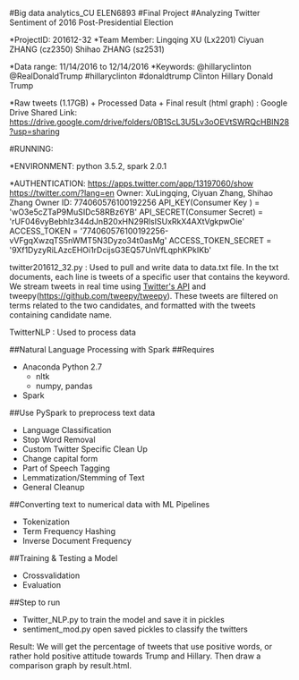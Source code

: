 #Big data analytics_CU ELEN6893
#Final Project
#Analyzing Twitter Sentiment of 2016 Post-Presidential Election

*ProjectID: 
			201612-32
*Team Member:
			Lingqing XU        (Lx2201)
			Ciyuan ZHANG   (cz2350)
			Shihao ZHANG   (sz2531)

*Data range: 
			11/14/2016 to 12/14/2016
*Keywords: 
		@hillaryclinton 
		@RealDonaldTrump
		#hillaryclinton 
		#donaldtrump 
		Clinton 
		Hillary 
		Donald 
		Trump

*Raw tweets (1.17GB) + Processed Data + Final result (html graph) :
Google Drive Shared Link:
https://drive.google.com/drive/folders/0B1ScL3U5Lv3oOEVtSWRQcHBIN28?usp=sharing
                
#RUNNING:

*ENVIRONMENT: 
		python 3.5.2, spark 2.0.1

*AUTHENTICATION:
https://apps.twitter.com/app/13197060/show
https://twitter.com/?lang=en
Owner: XuLingqing, Ciyuan Zhang, Shihao Zhang
Owner ID: 774060576100192256
API_KEY(Consumer Key ) = 'wO3e5cZTaP9MuSIDc58RBz6YB'
API_SECRET(Consumer Secret) = 'rUF046vyBebhlz344dJnB20xHN29RlsISUxRkX4AXtVgkpwOie'
ACCESS_TOKEN = '774060576100192256-vVFgqXwzqTS5nWMT5N3Dyzo34t0asMg'
ACCESS_TOKEN_SECRET = '9Xf1DyzyRiLAzcEHOi1rDcijsG3EQ57UnVfLqphKPkIKb'

twitter201612_32.py : Used to pull and write data to data.txt file. In the txt documents, each line is tweets of a specific user that contains the keyword. We stream tweets in real time using [Twitter's API](https://dev.twitter.com/streaming/public) and tweepy(https://github.com/tweepy/tweepy). These tweets are filtered on terms related to the two candidates, and formatted with the tweets containing candidate name. 

TwitterNLP : Used to process data

##Natural Language Processing with Spark
##Requires
* Anaconda Python 2.7
  * nltk
  * numpy, pandas
* Spark

##Use PySpark to preprocess text data
* Language Classification
* Stop Word Removal
* Custom Twitter Specific Clean Up
* Change capital form
* Part of Speech Tagging
* Lemmatization/Stemming of Text
* General Cleanup

##Converting text to numerical data with ML Pipelines
* Tokenization
* Term Frequency Hashing
* Inverse Document Frequency

##Training & Testing a Model
* Crossvalidation
* Evaluation

##Step to run
* Twitter_NLP.py to train the model and save it in pickles
* sentiment_mod.py open saved pickles to classify the twitters

Result: 
We will get the percentage of tweets that use positive words, or rather hold positive attitude towards Trump and Hillary. 
Then draw a comparison graph by result.html.


 
